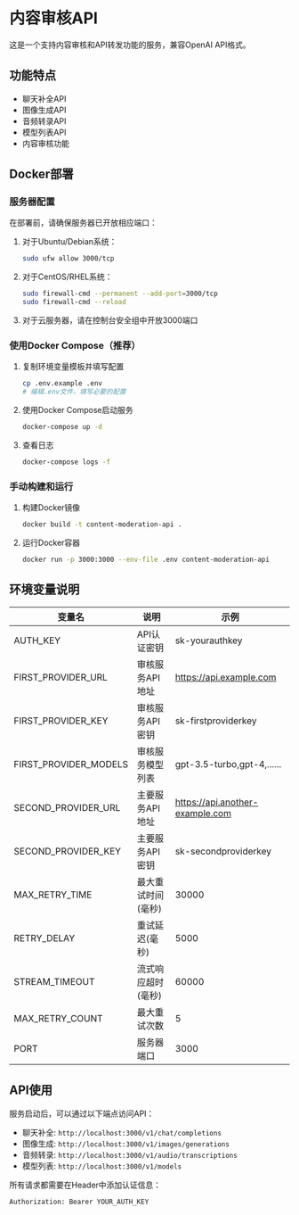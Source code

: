 # 内容审核API

这是一个支持内容审核和API转发功能的服务，兼容OpenAI API格式。

## 功能特点

- 聊天补全API
- 图像生成API
- 音频转录API
- 模型列表API
- 内容审核功能

## Docker部署

### 服务器配置

在部署前，请确保服务器已开放相应端口：

1. 对于Ubuntu/Debian系统：
   ```bash
   sudo ufw allow 3000/tcp
   ```

2. 对于CentOS/RHEL系统：
   ```bash
   sudo firewall-cmd --permanent --add-port=3000/tcp
   sudo firewall-cmd --reload
   ```

3. 对于云服务器，请在控制台安全组中开放3000端口

### 使用Docker Compose（推荐）

1. 复制环境变量模板并填写配置
   ```bash
   cp .env.example .env
   # 编辑.env文件，填写必要的配置
   ```

2. 使用Docker Compose启动服务
   ```bash
   docker-compose up -d
   ```

3. 查看日志
   ```bash
   docker-compose logs -f
   ```

### 手动构建和运行

1. 构建Docker镜像
   ```bash
   docker build -t content-moderation-api .
   ```

2. 运行Docker容器
   ```bash
   docker run -p 3000:3000 --env-file .env content-moderation-api
   ```

## 环境变量说明

| 变量名 | 说明 | 示例 |
|--------|------|------|
| AUTH_KEY | API认证密钥 | sk-yourauthkey |
| FIRST_PROVIDER_URL | 审核服务API地址 | https://api.example.com |
| FIRST_PROVIDER_KEY | 审核服务API密钥 | sk-firstproviderkey |
| FIRST_PROVIDER_MODELS | 审核服务模型列表 | gpt-3.5-turbo,gpt-4,...... |
| SECOND_PROVIDER_URL | 主要服务API地址 | https://api.another-example.com |
| SECOND_PROVIDER_KEY | 主要服务API密钥 | sk-secondproviderkey |
| MAX_RETRY_TIME | 最大重试时间(毫秒) | 30000 |
| RETRY_DELAY | 重试延迟(毫秒) | 5000 |
| STREAM_TIMEOUT | 流式响应超时(毫秒) | 60000 |
| MAX_RETRY_COUNT | 最大重试次数 | 5 |
| PORT | 服务器端口 | 3000 |

## API使用

服务启动后，可以通过以下端点访问API：

- 聊天补全: `http://localhost:3000/v1/chat/completions`
- 图像生成: `http://localhost:3000/v1/images/generations`
- 音频转录: `http://localhost:3000/v1/audio/transcriptions`
- 模型列表: `http://localhost:3000/v1/models`

所有请求都需要在Header中添加认证信息：
```
Authorization: Bearer YOUR_AUTH_KEY
```
